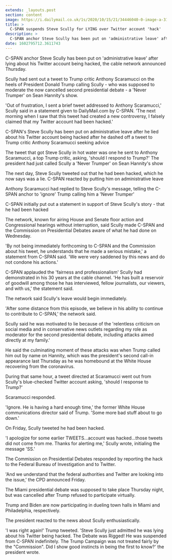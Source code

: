```yaml
--- 
extends: _layouts.post 
section: content 
image: https://i.dailymail.co.uk/1s/2020/10/15/21/34446040-0-image-a-31_1602792880251.jpg 
title: > 
  C-SPAN suspends Steve Scully for LYING over Twitter account 'hack' 
description: > 
  C-SPAN anchor Steve Scully has been put on 'administrative leave' after lying about his Twitter account being hacked, the cable network announced Thursday.'Out of frustration, I sent a brief tweet addressed to Anthony Scaramucci,' Scully said in a statement given to DailyMail.com by C-SPAN.The president had just called Scully a 'Never Trumper' on Sean Hannity's showThe next day, Steve Scully tweeted out that he had been hacked, which he now says was a lie.During that same hour, a tweet directed at Scaramucci went out from Scully's blue-checked Twitter account asking, 'should I response to Trump?''Steve Scully just admitted he was lying about his Twitter being hacked. 
date: 1602795712.3611743 
--- 
```

C-SPAN anchor Steve Scully has been put on 'administrative leave' after lying about his Twitter account being hacked, the cable network announced Thursday.

Scully had sent out a tweet to Trump critic Anthony Scaramucci on the heels of President Donald Trump calling Scully - who was supposed to moderate the now cancelled second presidential debate - a 'Never Trumper' on Sean Hannity's show.

'Out of frustration, I sent a brief tweet addressed to Anthony Scaramucci,' Scully said in a statement given to DailyMail.com by C-SPAN. 'The next morning when I saw that this tweet had created a new controversy, I falsely claimed that my Twitter account had been hacked.'

C-SPAN's Steve Scully has been put on administrative leave after he lied about his Twitter account being hacked after he dashed off a tweet to Trump critic Anthony Scaramucci seeking advice

The tweet that got Steve Scully in hot water was one he sent to Anthony Scaramucci, a top Trump critic, asking, 'should I respond to Trump?' The president had just called Scully a 'Never Trumper' on Sean Hannity's show

The next day, Steve Scully tweeted out that he had been hacked, which he now says was a lie. C-SPAN reacted by putting him on administrative leave

Anthony Scaramucci had replied to Steve Scully's message, telling the C-SPAN anchor to 'ignore' Trump calling him a 'Never Trumper'

C-SPAN initially put out a statement in support of Steve Scully's story - that he had been hacked

The network, known for airing House and Senate floor action and Congressional hearings without interruption, said Scully made C-SPAN and the Commission on Presidential Debates aware of what he had done on Wednesday.

'By not being immediately forthcoming to C-SPAN and the Commission about his tweet, he understands that he made a serious mistake,' a statement from C-SPAN said. 'We were very saddened by this news and do not condone his actions.'

C-SPAN applauded the 'fairness and professionalism' Scully had demonstrated in his 30 years at the cable channel. 'He has built a reservoir of goodwill among those he has interviewed, fellow journalists, our viewers, and with us,' the statement said.

The network said Scully's leave would begin immediately.

'After some distance from this episode, we believe in his ability to continue to contribute to C-SPAN,' the network said.

Scully said he was motivated to lie because of the 'relentless criticism on social media and in conservative news outlets regarding my role as moderator for the second presidential debate, including attacks aimed directly at my family.'

He said the culminating moment of these attacks was when Trump called him out by name on Hannity, which was the president's second call-in appearance last Thursday as he was homebound at the White House recovering from the coronavirus.

During that same hour, a tweet directed at Scaramucci went out from Scully's blue-checked Twitter account asking, 'should I response to Trump?'

Scaramucci responded.

'Ignore. He is having a hard enough time,' the former White House communications director said of Trump. 'Some more bad stuff about to go down.'

On Friday, Scully tweeted he had been hacked.

'I apologize for some earlier TWEETS...account was hacked...those tweets did not come from me. Thanks for alerting me,' Scully wrote, initialing the message 'SS.'

The Commission on Presidential Debates responded by reporting the hack to the Federal Bureau of Investigation and to Twitter.

'And we understand that the federal authorities and Twitter are looking into the issue,' the CPD announced Friday.

The Miami presidential debate was supposed to take place Thursday night, but was cancelled after Trump refused to participate virtually.

Trump and Biden are now participating in dueling town halls in Miami and Philadelphia, respectively.

The president reacted to the news about Scully enthusiastically.

'I was right again!' Trump tweeted. 'Steve Scully just admitted he was lying about his Twitter being hacked. The Debate was Rigged! He was suspended from C-SPAN indefinitely. The Trump Campaign was not treated fairly by the "Commission". Did I show good instincts in being the first to know?' the president wrote.